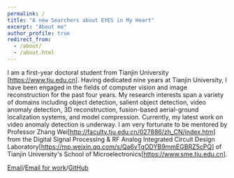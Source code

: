 ```yaml
---
permalink: /
title: "A new Searchers about EYES in My Heart"
excerpt: "About me"
author_profile: true
redirect_from: 
  - /about/
  - /about.html
---
```


   I am a first-year doctoral student from Tianjin University [https://www.tju.edu.cn]. Having dedicated nine years at Tianjin University, I have been engaged in the fields of computer vision and image reconstruction for the past four years. My research interests span a variety of domains including object detection, salient object detection, video anomaly detection, 3D reconstruction, fusion-based aerial-ground localization systems, and model compression. Currently, my latest work on video anomaly detection is underway.
   I am very fortunate to be mentored by Professor Zhang Wei[http://faculty.tju.edu.cn/027886/zh_CN/index.htm] from the Digital Signal Processing & RF Analog Integrated Circuit Design Laboratory[https://mp.weixin.qq.com/s/Qa6vTqODYB9mmEGBRZ5cPQ] of Tianjin University's School of Microelectronics[https://www.sme.tju.edu.cn].

[Email](mailto：limingyang_tju@163.com)/[Email for work](limingyang97@tju.edu.cn)/[GitHub](https://github/LMY3RDtech)
